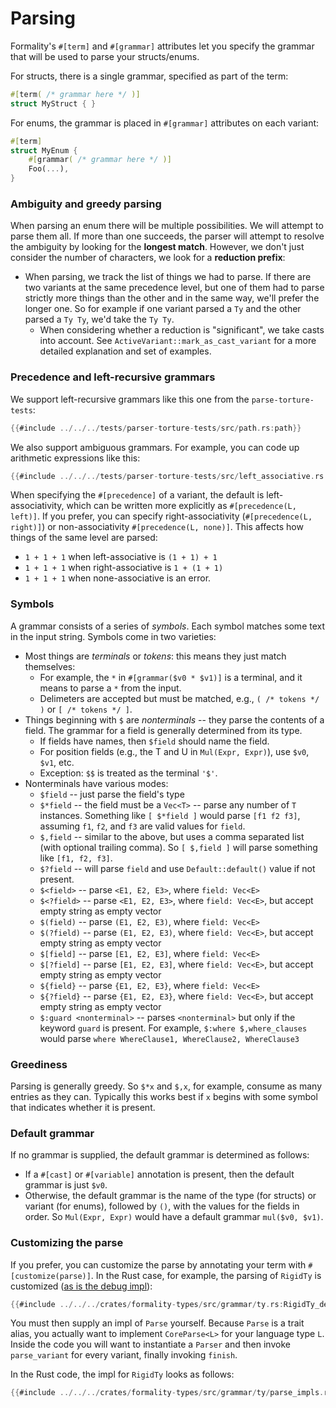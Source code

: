 # Parsing

Formality's `#[term]` and `#[grammar]` attributes let you specify the grammar that will be used to parse your structs/enums.

For structs, there is a single grammar, specified as part of the term:

```rust
#[term( /* grammar here */ )]
struct MyStruct { }
```

For enums, the grammar is placed in `#[grammar]` attributes on each variant:

```rust
#[term]
struct MyEnum {
    #[grammar( /* grammar here */ )]
    Foo(...),
}
```

### Ambiguity and greedy parsing

When parsing an enum there will be multiple possibilities. We will attempt to parse them all. If more than one succeeds, the parser will attempt to resolve the ambiguity by looking for the **longest match**. However, we don't just consider the number of characters, we look for a **reduction prefix**:

* When parsing, we track the list of things we had to parse. If there are two variants at the same precedence level, but one of them had to parse strictly more things than the other and in the same way, we'll prefer the longer one. So for example if one variant parsed a `Ty` and the other parsed a `Ty Ty`, we'd take the `Ty Ty`.
    * When considering whether a reduction is "significant", we take casts into account. See `ActiveVariant::mark_as_cast_variant` for a more detailed explanation and set of examples.

### Precedence and left-recursive grammars

We support left-recursive grammars like this one from the `parse-torture-tests`:

```rust
{{#include ../../../tests/parser-torture-tests/src/path.rs:path}}
```

We also support ambiguous grammars. For example, you can code up arithmetic expressions like this:


```rust
{{#include ../../../tests/parser-torture-tests/src/left_associative.rs:Expr}}
```

When specifying the `#[precedence]` of a variant, the default is left-associativity, which can be written more explicitly as `#[precedence(L, left)]`. If you prefer, you can specify right-associativity (`#[precedence(L, right)]`) or non-associativity `#[precedence(L, none)]`. This affects how things of the same level are parsed:

* `1 + 1 + 1` when left-associative is `(1 + 1) + 1`
* `1 + 1 + 1` when right-associative is `1 + (1 + 1)`
* `1 + 1 + 1` when none-associative is an error.

### Symbols

A grammar consists of a series of *symbols*. Each symbol matches some text in the input string. Symbols come in two varieties:

* Most things are *terminals* or *tokens*: this means they just match themselves:
    * For example, the `*` in `#[grammar($v0 * $v1)]` is a terminal, and it means to parse a `*` from the input.
    * Delimeters are accepted but must be matched, e.g., `( /* tokens */ )` or `[ /* tokens */ ]`.
* Things beginning with `$` are *nonterminals* -- they parse the contents of a field. The grammar for a field is generally determined from its type.
    * If fields have names, then `$field` should name the field.
    * For position fields (e.g., the T and U in `Mul(Expr, Expr)`), use `$v0`, `$v1`, etc.
    * Exception: `$$` is treated as the terminal `'$'`.
* Nonterminals have various modes:
    * `$field` -- just parse the field's type
    * `$*field` -- the field must be a `Vec<T>` -- parse any number of `T` instances. Something like `[ $*field ]` would parse `[f1 f2 f3]`, assuming `f1`, `f2`, and `f3` are valid values for `field`.
    * `$,field` -- similar to the above, but uses a comma separated list (with optional trailing comma). So `[ $,field ]` will parse something like `[f1, f2, f3]`.
    * `$?field` -- will parse `field` and use `Default::default()` value if not present.
    * `$<field>` -- parse `<E1, E2, E3>`, where `field: Vec<E>` 
    * `$<?field>` -- parse `<E1, E2, E3>`, where `field: Vec<E>`, but accept empty string as empty vector
    * `$(field)` -- parse `(E1, E2, E3)`, where `field: Vec<E>` 
    * `$(?field)` -- parse `(E1, E2, E3)`, where `field: Vec<E>`, but accept empty string as empty vector
    * `$[field]` -- parse `[E1, E2, E3]`, where `field: Vec<E>` 
    * `$[?field]` -- parse `[E1, E2, E3]`, where `field: Vec<E>`, but accept empty string as empty vector
    * `${field}` -- parse `{E1, E2, E3}`, where `field: Vec<E>` 
    * `${?field}` -- parse `{E1, E2, E3}`, where `field: Vec<E>`, but accept empty string as empty vector
    * `$:guard <nonterminal>` -- parses `<nonterminal>` but only if the keyword `guard` is present. For example, `$:where $,where_clauses` would parse `where WhereClause1, WhereClause2, WhereClause3`

### Greediness

Parsing is generally greedy. So `$*x` and `$,x`, for example, consume as many entries as they can. Typically this works best if `x` begins with some symbol that indicates whether it is present.

### Default grammar

If no grammar is supplied, the default grammar is determined as follows:

* If a `#[cast]` or `#[variable]` annotation is present, then the default grammar is just `$v0`.
* Otherwise, the default grammar is the name of the type (for structs) or variant (for enums), followed by `()`, with the values for the fields in order. So `Mul(Expr, Expr)` would have a default grammar `mul($v0, $v1)`.

### Customizing the parse

If you prefer, you can customize the parse by annotating your term with `#[customize(parse)]`. In the Rust case, for example, the parsing of `RigidTy` is customized ([as is the debug impl](./debug.md)):

```rust
{{#include ../../../crates/formality-types/src/grammar/ty.rs:RigidTy_decl}}
```

You must then supply an impl of `Parse` yourself. Because `Parse` is a trait alias, you actually want to implement `CoreParse<L>` for your language type `L`. Inside the code you will want to instantiate a `Parser` and then invoke `parse_variant` for every variant, finally invoking `finish`.

In the Rust code, the impl for `RigidTy` looks as follows:


```rust
{{#include ../../../crates/formality-types/src/grammar/ty/parse_impls.rs:RigidTy_impl}}
```